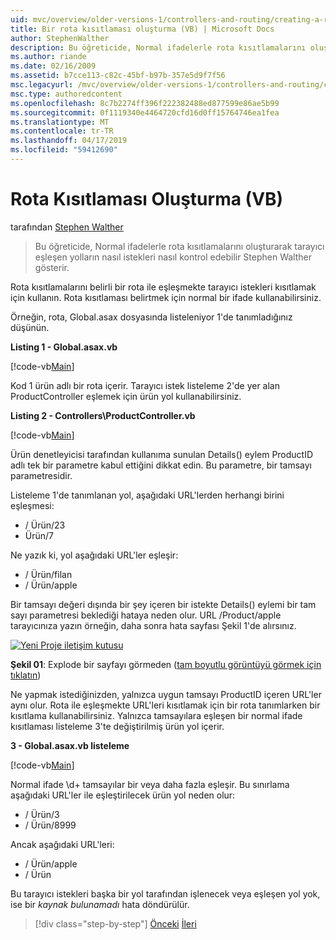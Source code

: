 ```yaml
---
uid: mvc/overview/older-versions-1/controllers-and-routing/creating-a-route-constraint-vb
title: Bir rota kısıtlaması oluşturma (VB) | Microsoft Docs
author: StephenWalther
description: Bu öğreticide, Normal ifadelerle rota kısıtlamalarını oluşturarak tarayıcı eşleşen yolların nasıl istekleri nasıl kontrol edebilir Stephen Walther gösterir.
ms.author: riande
ms.date: 02/16/2009
ms.assetid: b7cce113-c82c-45bf-b97b-357e5d9f7f56
msc.legacyurl: /mvc/overview/older-versions-1/controllers-and-routing/creating-a-route-constraint-vb
msc.type: authoredcontent
ms.openlocfilehash: 8c7b2274ff396f222382488ed877599e86ae5b99
ms.sourcegitcommit: 0f1119340e4464720cfd16d0ff15764746ea1fea
ms.translationtype: MT
ms.contentlocale: tr-TR
ms.lasthandoff: 04/17/2019
ms.locfileid: "59412690"
---
```

# <a name="creating-a-route-constraint-vb"></a>Rota Kısıtlaması Oluşturma (VB)

tarafından [Stephen Walther](https://github.com/StephenWalther)

> Bu öğreticide, Normal ifadelerle rota kısıtlamalarını oluşturarak tarayıcı eşleşen yolların nasıl istekleri nasıl kontrol edebilir Stephen Walther gösterir.


Rota kısıtlamalarını belirli bir rota ile eşleşmekte tarayıcı istekleri kısıtlamak için kullanın. Rota kısıtlaması belirtmek için normal bir ifade kullanabilirsiniz.

Örneğin, rota, Global.asax dosyasında listeleniyor 1'de tanımladığınız düşünün.

**Listing 1 - Global.asax.vb**

[!code-vb[Main](creating-a-route-constraint-vb/samples/sample1.vb)]

Kod 1 ürün adlı bir rota içerir. Tarayıcı istek listeleme 2'de yer alan ProductController eşlemek için ürün yol kullanabilirsiniz.

**Listing 2 - Controllers\ProductController.vb**

[!code-vb[Main](creating-a-route-constraint-vb/samples/sample2.vb)]

Ürün denetleyicisi tarafından kullanıma sunulan Details() eylem ProductID adlı tek bir parametre kabul ettiğini dikkat edin. Bu parametre, bir tamsayı parametresidir.

Listeleme 1'de tanımlanan yol, aşağıdaki URL'lerden herhangi birini eşleşmesi:

- / Ürün/23
- Ürün/7

Ne yazık ki, yol aşağıdaki URL'ler eşleşir:

- / Ürün/filan
- / Ürün/apple

Bir tamsayı değeri dışında bir şey içeren bir istekte Details() eylemi bir tam sayı parametresi beklediği hataya neden olur. URL /Product/apple tarayıcınıza yazın örneğin, daha sonra hata sayfası Şekil 1'de alırsınız.


[![Yeni Proje iletişim kutusu](creating-a-route-constraint-vb/_static/image1.jpg)](creating-a-route-constraint-vb/_static/image1.png)

**Şekil 01**: Explode bir sayfayı görmeden ([tam boyutlu görüntüyü görmek için tıklatın](creating-a-route-constraint-vb/_static/image2.png))


Ne yapmak istediğinizden, yalnızca uygun tamsayı ProductID içeren URL'ler aynı olur. Rota ile eşleşmekte URL'leri kısıtlamak için bir rota tanımlarken bir kısıtlama kullanabilirsiniz. Yalnızca tamsayılara eşleşen bir normal ifade kısıtlaması listeleme 3'te değiştirilmiş ürün yol içerir.

**3 - Global.asax.vb listeleme**

[!code-vb[Main](creating-a-route-constraint-vb/samples/sample3.vb)]

Normal ifade \d+ tamsayılar bir veya daha fazla eşleşir. Bu sınırlama aşağıdaki URL'ler ile eşleştirilecek ürün yol neden olur:

- / Ürün/3
- / Ürün/8999

Ancak aşağıdaki URL'leri:

- / Ürün/apple
- / Ürün

Bu tarayıcı istekleri başka bir yol tarafından işlenecek veya eşleşen yol yok, ise bir *kaynak bulunamadı* hata döndürülür.

> [!div class="step-by-step"]
> [Önceki](creating-custom-routes-vb.md)
> [İleri](creating-a-custom-route-constraint-vb.md)
